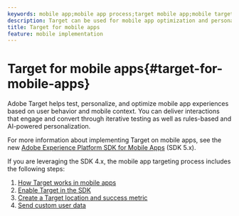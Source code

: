 ```yaml
---
keywords: mobile app;mobile app process;target mobile app;mobile target locations;mobile app success metrics
description: Target can be used for mobile app optimization and personalization
title: Target for mobile apps
feature: mobile implementation
---
```


# Target for mobile apps{#target-for-mobile-apps}

Adobe Target helps test, personalize, and optimize mobile app experiences based on user behavior and mobile context. You can deliver interactions that engage and convert through iterative testing as well as rules-based and AI-powered personalization.

For more information about implementing Target on mobile apps, see the new [Adobe Experience Platform SDK for Mobile Apps](https://aep-sdks.gitbook.io/docs/using-mobile-extensions/adobe-target) (SDK 5.x).

If you are leveraging the SDK 4.x, the mobile app targeting process includes the following steps:

1. [How Target works in mobile apps](/help/c-target-mobile-app/mobile-how-target-works-mobile-apps.md)
1. [Enable Target in the SDK](/help/c-target-mobile-app/mobile-enable-target-in-sdk.md)
1. [Create a Target location and success metric](/help/c-target-mobile-app/mobile-create-location-and-metric.md)
1. [Send custom user data](/help/c-target-mobile-app/mobile-custom-user-data.md)
